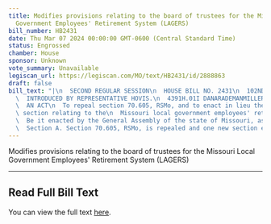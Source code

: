 ```yaml
---
title: Modifies provisions relating to the board of trustees for the Missouri Local
  Government Employees' Retirement System (LAGERS)
bill_number: HB2431
date: Thu Mar 07 2024 00:00:00 GMT-0600 (Central Standard Time)
status: Engrossed
chamber: House
sponsor: Unknown
vote_summary: Unavailable
legiscan_url: https://legiscan.com/MO/text/HB2431/id/2888863
draft: false
bill_text: "|\n  SECOND REGULAR SESSION\n  HOUSE BILL NO. 2431\n  102ND GENERAL ASSEMBLY\n\
  \  INTRODUCED BY REPRESENTATIVE HOVIS.\n  4391H.01I DANARADEMANMILLER,ChiefClerk\n\
  \  AN ACT\n  To repeal section 70.605, RSMo, and to enact in lieu thereof one new\
  \ section relating to the\n  Missouri local government employees' retirement system.\n\
  \  Be it enacted by the General Assembly of the state of Missouri, as follows:\n\
  \  Section A. Section 70.605, RSMo, is repealed and one new section enacted in lieu"
---
```

Modifies provisions relating to the board of trustees for the Missouri Local Government Employees' Retirement System (LAGERS)

---

## Read Full Bill Text

You can view the full text [here](https://legiscan.com/MO/text/HB2431/id/2888863).
